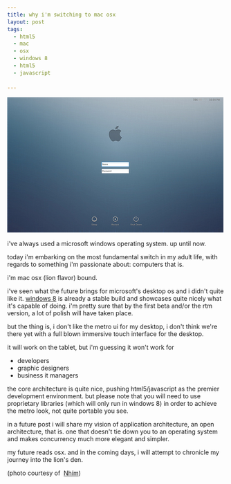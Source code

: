 ```yaml
---
title: why i'm switching to mac osx
layout: post
tags:
  - html5
  - mac
  - osx
  - windows 8
  - html5
  - javascript

---
```


![osx](/img/osx.jpg "OSX Login Screen")

i've always used a microsoft windows operating system. up until now.

today i'm embarking on the most fundamental switch in my adult life, with regards to something i'm passionate about: computers that is.

i'm mac osx (lion flavor) bound.

i've seen what the future brings for microsoft's desktop os and i didn't quite like it. [windows 8](http://msdn.microsoft.com/en-us/windows/br229518/) is already a stable build and showcases quite nicely what it's capable of doing. i'm pretty sure that by the first beta and/or the rtm version, a lot of polish will have taken place.

but the thing is, i don't like the metro ui for my desktop, i don't think we're there yet with a full blown immersive touch interface for the desktop.

it will work on the tablet, but i'm guessing it won't work for</p>
<ul>
	<li>developers</li>
	<li>graphic designers</li>
	<li>business it managers </li>
</ul>

the core architecture is quite nice, pushing html5/javascript as the premier development environment. but please note that you will need to use proprietary libraries (which will only run in windows 8) in order to achieve the metro look, not quite portable you see.

in a future post i will share my vision of application architecture, an open architecture, that is. one that doesn't tie down you to an operating system and makes concurrency much more elegant and simpler.

my future reads osx. and in the coming days, i will attempt to chronicle my journey into the lion's den.

(photo courtesy of  [Nhím](http://www.flickr.com/photos/nhimproduction/6091117488/))
 
